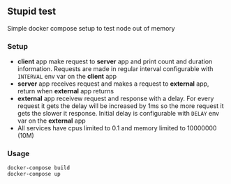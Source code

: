## Stupid test
Simple docker compose setup to test node out of memory

### Setup

- **client** app make request to **server** app and print count and duration information. Requests are made in regular interval configurable with `INTERVAL` env var on the **client** app
- **server** app receives request and makes a request to **external** app, return when **external** app returns
- **external** app receivew request and response with a delay. For every request it gets the delay will be increased by 1ms so the more request it gets the slower it response. Initial delay is configurable with `DELAY` env var on the **external** app
- All services have cpus limited to 0.1 and memory limited to 10000000 (10M)

### Usage
```
docker-compose build
docker-compose up
```